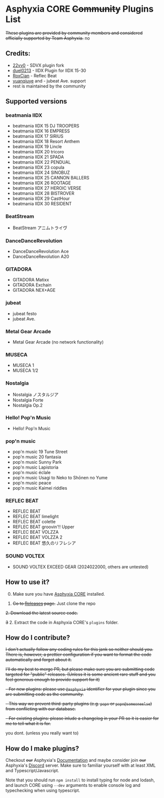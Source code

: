 # Asphyxia CORE ~~Community~~ Plugins List

~~These plugins are provided by community members and considered officially supported by Team Asphyxia.~~ no

## Credits:
- [22vv0](https://github.com/22vv0?tab=repositories) - SDVX plugin fork
- [duel0213](https://github.com/duel0213?tab=repositories) - IIDX Plugin for IIDX 15-30
- [RoxCian](https://github.com/RoxCian?tab=repositories) - Reflec Beat
- [yuanqiuye](https://github.com/yuanqiuye?tab=repositories) and - jubeat Ave. support
- rest is maintained by the community

## Supported versions
### beatmania IIDX
- beatmania IIDX 15 DJ TROOPERS
- beatmania IIDX 16 EMPRESS
- beatmania IIDX 17 SIRIUS
- beatmania IIDX 18 Resort Anthem
- beatmania IIDX 19 Lincle
- beatmania IIDX 20 tricoro
- beatmania IIDX 21 SPADA
- beatmania IIDX 22 PENDUAL
- beatmania IIDX 23 copula
- beatmania IIDX 24 SINOBUZ
- beatmania IIDX 25 CANNON BALLERS
- beatmania IIDX 26 ROOTAGE
- beatmania IIDX 27 HEROIC VERSE
- beatmania IIDX 28 BISTROVER
- beatmania IIDX 29 CastHour
- beatmania IIDX 30 RESIDENT

### BeatStream
- BeatStream アニムトライヴ

### DanceDanceRevolution
- DanceDanceRevolution Ace
- DanceDanceRevolution A20

### GITADORA
- GITADORA Matixx
- GITADORA Exchain
- GITADORA NEX+AGE

### jubeat
- jubeat festo
- jubeat Ave.

### Metal Gear Arcade
- Metal Gear Arcade (no network functionality)

### MUSECA
- MUSECA 1
- MUSECA 1/2

### Nostalgia
- Nostalgia ノスタルジア
- Nostalgia Forte
- Nostalgia Op.2

### Hello! Pop'n Music
- Hello! Pop'n Music

### pop'n music
- pop'n music 19 Tune Street
- pop'n music 20 fantasia
- pop'n music Sunny Park
- pop'n music Lapistoria
- pop'n music éclale
- pop'n music Usagi to Neko to Shōnen no Yume
- pop'n music peace
- pop'n music Kaimei riddles

### REFLEC BEAT
- REFLEC BEAT
- REFLEC BEAT limelight
- REFLEC BEAT colette
- REFLEC BEAT groovin'!! Upper
- REFLEC BEAT VOLZZA
- REFLEC BEAT VOLZZA 2
- REFLEC BEAT 悠久のリフレシア

### SOUND VOLTEX
- SOUND VOLTEX EXCEED GEAR (2024022000, others are untested)



## How to use it?

0. Make sure you have [Asphyxia CORE](https://asphyxia-core.github.io/) installed.

2. ~~Go to [Releases](https://github.com/asphyxia-core/plugins/releases) page.~~ Just clone the repo

~~2. Download the latest source code.~~

~~3~~ 2. Extract the code in Asphyxia CORE's `plugins` folder.

## How do I contribute?

~~I don't actually follow any coding rules for this jank so neither should you. There is, however, a prettier configuration if you want to format the code automatically and forget about it.~~

~~I'll do my best to merge PR, but please make sure you are submitting code targeted for "public" releases. (Unless it is some ancient rare stuff and you feel generous enough to provide support for it)~~

~~- For new plugins: please use `@asphyxia` identifier for your plugin since you are submitting code as the community.~~

~~- This way we prevent third-party plugins (e.g. `popn` or `popn@someoneelse`) from conflicting with our database.~~

~~- For existing plugins: please inlude a changelog in your PR so it is easier for me to tell what it is for.~~

you dont. (unless you really want to)

## How do I make plugins?

Checkout ~~our~~ Asphyxia's [Documentation](https://asphyxia-core.github.io/typedoc/) and maybe consider join ~~our~~ Asphyxia's [Discord](https://discord.gg/3TW3BDm) server. Make sure to familiar yourself with at least XML and Typescript/Javascript.

Note that you should run `npm install` to install typing for node and lodash, and launch CORE using `--dev` arguments to enable console log and typechecking when using typescript.
